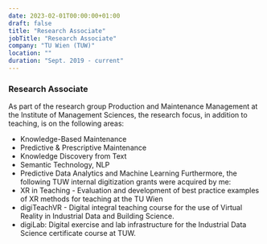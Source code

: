 ```yaml
---
date: 2023-02-01T00:00:00+01:00
draft: false
title: "Research Associate"
jobTitle: "Research Associate"
company: "TU Wien (TUW)"
location: ""
duration: "Sept. 2019 - current"
---
```

### Research Associate

As part of the research group Production and Maintenance Management at the Institute of
Management Sciences, the research focus, in addition to teaching, is on the following areas:
- Knowledge-Based Maintenance
- Predictive & Prescriptive Maintenance
- Knowledge Discovery from Text
- Semantic Technology, NLP
- Predictive Data Analytics and Machine Learning
Furthermore, the following TUW internal digitization grants were acquired by me:
- XR in Teaching - Evaluation and development of best practice examples of XR methods
for teaching at the TU Wien
- digiTeachVR - Digital integral teaching course for the use of Virtual Reality in Industrial
Data and Building Science.
- digiLab: Digital exercise and lab infrastructure for the Industrial Data Science certificate
course at TUW.